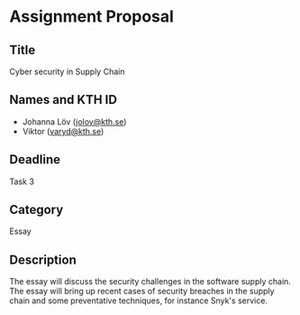 # Assignment Proposal

## Title

Cyber security in Supply Chain

## Names and KTH ID
  - Johanna Löv (jolov@kth.se)
  - Viktor (varyd@kth.se)

## Deadline

Task 3

## Category

Essay

## Description

The essay will discuss the security challenges in the software supply chain. The essay will bring up recent cases of security breaches in the supply chain and some preventative techniques, for instance Snyk's service.
